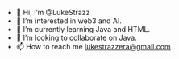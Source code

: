 - 👋 Hi, I’m @LukeStrazz
- 👀 I’m interested in web3 and AI.
- 🌱 I’m currently learning Java and HTML.
- 💞️ I’m looking to collaborate on Java.
- 📫 How to reach me lukestrazzera@gmail.com 

